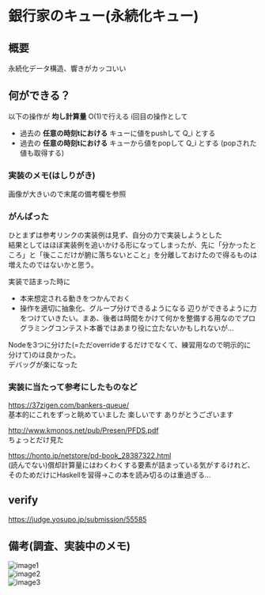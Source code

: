 # 銀行家のキュー(永続化キュー)

## 概要

永続化データ構造、響きがカッコいい

## 何ができる？

以下の操作が **均し計算量** O(1)で行える
i回目の操作として
- 過去の **任意の時刻tにおける** キューに値をpushして Q_i とする
- 過去の **任意の時刻tにおける** キューから値をpopして Q_i とする (popされた値も取得する)

### 実装のメモ(はしりがき)

画像が大きいので末尾の備考欄を参照


### がんばった
ひとまずは参考リンクの実装例は見ず、自分の力で実装しようとした  
結果としてはほぼ実装例を追いかける形になってしまったが、先に「分かったところ」と「後ここだけが腑に落ちないとこと」を分離しておけたので得るものは増えたのではないかと思う。  

実装で詰まった時に
- 本来想定される動きをつかんでおく
- 操作を適切に抽象化、グループ分けできるようになる
辺りができるように力をつけていきたい。まあ、後者は時間をかけて何かを整備する用なのでプログラミングコンテスト本番ではあまり役に立たないかもしれないが...

Nodeを3つに分けた(=ただoverrideするだけでなくて、練習用なので明示的に分けて)のは良かった。  
デバッグが楽になった

### 実装に当たって参考にしたものなど
https://37zigen.com/bankers-queue/  
基本的にこれをずっと眺めていました 楽しいです ありがとうございます

http://www.kmonos.net/pub/Presen/PFDS.pdf  
ちょっとだけ見た
 
https://honto.jp/netstore/pd-book_28387322.html  
(読んでない)償却計算量にはわくわくする要素が詰まっている気がするけれど、そのためだけにHaskellを習得→この本を読み切るのは重過ぎる...

## verify 
https://judge.yosupo.jp/submission/55585

## 備考(調査、実装中のメモ)
![image1](https://user-images.githubusercontent.com/37926549/128643110-0b669b0d-fc9b-4ccd-b99c-63f25a323230.jpeg)  
![image2](https://user-images.githubusercontent.com/37926549/128643112-3f8cc509-4f28-4c9a-b8a4-919829ca9e32.jpeg)  
![image3](https://user-images.githubusercontent.com/37926549/128643114-da22f2b7-16ef-4f3d-8262-51284246269b.jpeg)  

